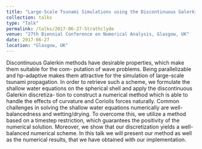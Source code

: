 ```yaml
---
title: "Large-Scale Tsunami Simulations using the Discontinuous Galerkin Method"
collection: talks
type: "Talk"
permalink: /talks/2017-06-27-Strathclyde
venue: "27th Biennial Conference on Numerical Analysis, Glasgow, UK"
date: 2017-06-27
location: "Glasgow, UK"
---
```


Discontinuous Galerkin methods have desirable properties, which make them suitable for the com- putation of wave problems. Being parallelizable and hp-adaptive makes them attractive for the simulation of large-scale tsunami propagation. In order to retrieve such a scheme, we formulate the shallow water equations on the spherical shell and apply the discontinuous Galerkin discretiza- tion to construct a numerical method which is able to handle the effects of curvature and Coriolis forces naturally. Common challenges in solving the shallow water equations numerically are well- balancedness and wetting/drying. To overcome this, we utilize a method based on a timestep restriction, which guarantees the positivity of the numerical solution. Moreover, we show that our discretization yields a well-balanced numerical scheme. In this talk we will present our method as well as the numerical results, that we have obtained with our implementation.
